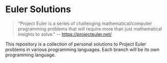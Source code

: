 # Euler Solutions
>"Project Euler is a series of challenging mathematical/computer programming problems that will require more than just mathematical insights to solve." -- https://projecteuler.net/

This repository is a collection of personal solutions to Project Euler problems in various programming languages. Each branch will be its own programming language.